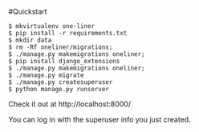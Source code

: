 #Quickstart

	$ mkvirtualenv one-liner
	$ pip install -r requirements.txt
	$ mkdir data
	$ rm -Rf oneliner/migrations;
	$ ./manage.py makemigrations oneliner;
	$ pip install django_extensions
	$ ./manage.py makemigrations oneliner;
	$ ./manage.py migrate
	$ ./manage.py createsuperuser
	$ python manage.py runserver

Check it out at http://localhost:8000/

You can log in with the superuser info you just created.
